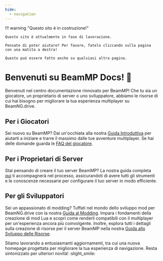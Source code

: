 ```yaml
---
hide:
  - navigation
---
```

!!! warning "Questo sito è in costruzione!"

    Questo sito è attualmente in fase di lavorazione.

    Pensate di poter aiutare? Per favore, fatelo cliccando sulla pagina con una matita a destra!

    Questo può essere fatto anche su qualsiasi altra pagina.

# Benvenuti su BeamMP Docs! :tada:

Benvenuti nel centro documentazione rinnovato per BeamMP! Che tu sia un giocatore, un proprietario di server o uno sviluppatore, abbiamo le risorse di cui hai bisogno per migliorare la tua esperienza multiplayer su BeamNG.drive.

## Per i Giocatori

Sei nuovo su BeamMP? Dai un'occhiata alla nostra [Guida Introduttiva](../game/getting-started.md) per aiutarti a iniziare e trarre il massimo dalle tue avventure multiplayer. Se hai delle domande guarda le [FAQ del giocatore](../support/player-faq.md).

## Per i Proprietari di Server

Stai pensando di creare il tuo server BeamMP? La nostra guida completa [qui](../server/create-a-server.md) ti accompagnerà nel processo, assicurandoti di avere tutti gli strumenti e le conoscenze necessarie per configurare il tuo server in modo efficiente.

## Per gli Sviluppatori

Sei un appassionato di modding? Tuffati nel mondo dello sviluppo mod per BeamNG.drive con la nostra [Guida al Modding](../guides/mod-creation/client/getting-started.md). Impara i fondamenti della creazione di mod Lua e scopri come renderli compatibili con il multiplayer per un'esperienza ancora più coinvolgente. Inoltre, esplora tutti i dettagli sulla creazione di risorse per il server BeamMP nella nostra [Guida allo Sviluppo delle Risorse](../guides/mod-creation/server/getting-started.md).

Stiamo lavorando a entusiasmanti aggiornamenti, tra cui una nuova homepage progettata per migliorare la tua esperienza di navigazione. Resta sintonizzato per ulteriori novità! :slight_smile:
